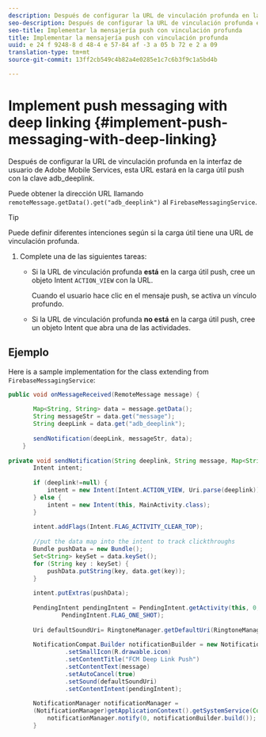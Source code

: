 ```yaml
---
description: Después de configurar la URL de vinculación profunda en la interfaz de usuario de Adobe Mobile Services, esta URL estará en la carga útil push con la clave adb_deeplink.
seo-description: Después de configurar la URL de vinculación profunda en la interfaz de usuario de Adobe Mobile Services, esta URL estará en la carga útil push con la clave adb_deeplink.
seo-title: Implementar la mensajería push con vinculación profunda
title: Implementar la mensajería push con vinculación profunda
uuid: e 24 f 9248-8 d 48-4 e 57-84 af -3 a 05 b 72 e 2 a 09
translation-type: tm+mt
source-git-commit: 13ff2cb549c4b82a4e0285e1c7c6b3f9c1a5bd4b

---
```



# Implement push messaging with deep linking {#implement-push-messaging-with-deep-linking}

Después de configurar la URL de vinculación profunda en la interfaz de usuario de Adobe Mobile Services, esta URL estará en la carga útil push con la clave adb_deeplink.

Puede obtener la dirección URL llamando `remoteMessage.getData().get("adb_deeplink")` al `FirebaseMessagingService`.

>[!TIP]
>
>Puede definir diferentes intenciones según si la carga útil tiene una URL de vinculación profunda.

1. Complete una de las siguientes tareas:

   * Si la URL de vinculación profunda **está** en la carga útil push, cree un objeto Intent `ACTION_VIEW` con la URL.

      Cuando el usuario hace clic en el mensaje push, se activa un vínculo profundo.

   * Si la URL de vinculación profunda **no está** en la carga útil push, cree un objeto Intent que abra una de las actividades.

## Ejemplo

Here is a sample implementation for the class extending from `FirebaseMessagingService`:

```java
public void onMessageReceived(RemoteMessage message) { 
 
       Map<String, String> data = message.getData(); 
       String messageStr = data.get("message"); 
       String deepLink = data.get("adb_deeplink"); 
 
       sendNotification(deepLink, messageStr, data); 
    } 
 
private void sendNotification(String deeplink, String message, Map<String, String> data) { 
       Intent intent; 
 
       if (deeplink!=null) { 
           intent = new Intent(Intent.ACTION_VIEW, Uri.parse(deeplink)); 
       } else { 
           intent = new Intent(this, MainActivity.class); 
       } 
 
       intent.addFlags(Intent.FLAG_ACTIVITY_CLEAR_TOP); 
 
       //put the data map into the intent to track clickthroughs 
       Bundle pushData = new Bundle(); 
       Set<String> keySet = data.keySet(); 
       for (String key : keySet) { 
           pushData.putString(key, data.get(key)); 
       } 
 
       intent.putExtras(pushData); 
 
       PendingIntent pendingIntent = PendingIntent.getActivity(this, 0, intent, 
               PendingIntent.FLAG_ONE_SHOT); 
 
       Uri defaultSoundUri= RingtoneManager.getDefaultUri(RingtoneManager.TYPE_NOTIFICATION); 
 
       NotificationCompat.Builder notificationBuilder = new NotificationCompat.Builder(this) 
                .setSmallIcon(R.drawable.icon) 
                .setContentTitle("FCM Deep Link Push") 
                .setContentText(message) 
                .setAutoCancel(true) 
                .setSound(defaultSoundUri) 
                .setContentIntent(pendingIntent); 
 
       NotificationManager notificationManager =  
       (NotificationManager)getApplicationContext().getSystemService(Context.NOTIFICATION_SERVICE); 
           notificationManager.notify(0, notificationBuilder.build()); 
       } 
```
